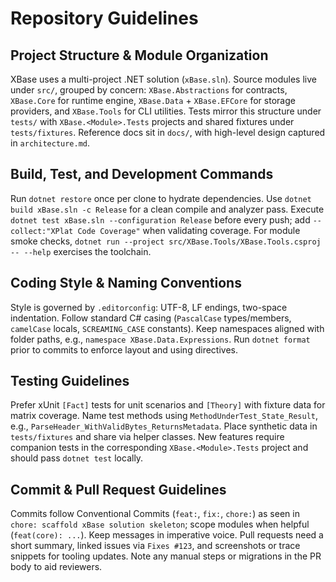 # Repository Guidelines

## Project Structure & Module Organization
XBase uses a multi-project .NET solution (`xBase.sln`). Source modules live under `src/`, grouped by concern: `XBase.Abstractions` for contracts, `XBase.Core` for runtime engine, `XBase.Data` + `XBase.EFCore` for storage providers, and `XBase.Tools` for CLI utilities. Tests mirror this structure under `tests/` with `XBase.<Module>.Tests` projects and shared fixtures under `tests/fixtures`. Reference docs sit in `docs/`, with high-level design captured in `architecture.md`.

## Build, Test, and Development Commands
Run `dotnet restore` once per clone to hydrate dependencies. Use `dotnet build xBase.sln -c Release` for a clean compile and analyzer pass. Execute `dotnet test xBase.sln --configuration Release` before every push; add `--collect:"XPlat Code Coverage"` when validating coverage. For module smoke checks, `dotnet run --project src/XBase.Tools/XBase.Tools.csproj -- --help` exercises the toolchain.

## Coding Style & Naming Conventions
Style is governed by `.editorconfig`: UTF-8, LF endings, two-space indentation. Follow standard C# casing (`PascalCase` types/members, `camelCase` locals, `SCREAMING_CASE` constants). Keep namespaces aligned with folder paths, e.g., `namespace XBase.Data.Expressions`. Run `dotnet format` prior to commits to enforce layout and using directives.

## Testing Guidelines
Prefer xUnit `[Fact]` tests for unit scenarios and `[Theory]` with fixture data for matrix coverage. Name test methods using `MethodUnderTest_State_Result`, e.g., `ParseHeader_WithValidBytes_ReturnsMetadata`. Place synthetic data in `tests/fixtures` and share via helper classes. New features require companion tests in the corresponding `XBase.<Module>.Tests` project and should pass `dotnet test` locally.

## Commit & Pull Request Guidelines
Commits follow Conventional Commits (`feat:`, `fix:`, `chore:`) as seen in `chore: scaffold xBase solution skeleton`; scope modules when helpful (`feat(core): ...`). Keep messages in imperative voice. Pull requests need a short summary, linked issues via `Fixes #123`, and screenshots or trace snippets for tooling updates. Note any manual steps or migrations in the PR body to aid reviewers.
